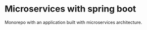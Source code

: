 # Microservices with spring boot

Monorepo with an application built with microservices architecture.

